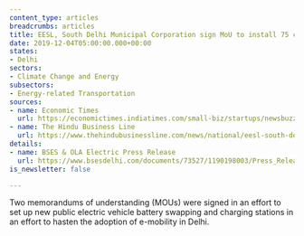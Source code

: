 ```yaml
---
content_type: articles
breadcrumbs: articles
title: EESL, South Delhi Municipal Corporation sign MoU to install 75 charging stations
date: 2019-12-04T05:00:00.000+00:00
states:
- Delhi
sectors:
- Climate Change and Energy
subsectors:
- Energy-related Transportation
sources:
- name: Economic Times
  url: https://economictimes.indiatimes.com/small-biz/startups/newsbuzz/bses-delhi-discoms-ola-electric-to-set-up-battery-swap-stations/articleshow/72223708.cms
- name: The Hindu Business Line
  url: https://www.thehindubusinessline.com/news/national/eesl-south-delhi-municipal-corporation-sign-mou-to-install-75-charging-stations/article30097600.ece
details:
- name: BSES & OLA Electric Press Release
  url: https://www.bsesdelhi.com/documents/73527/1190198003/Press_Release_Ola_Nov_25.pdf
is_newsletter: false

---
```

Two memorandums of understanding (MOUs) were signed in an effort to set up new public electric vehicle battery swapping and charging stations in an effort to hasten the adoption of e-mobility in Delhi.
